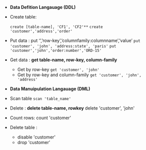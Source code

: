 * **Data Defition Langauage (DDL)**

- Create table:
  
  `create [table-name], 'CF1', 'CF2'**`
	`create 'customer','address','order'`
			
* Put data : put ‘<table-name>’,’row-key’,’columnfamily:columnname’,’value’
	```put 'customer', 'john', 'address:state', 'paris'```
	```put 'customer','john','order:number','ORD-15'```
	
* Get data : **get table-name, row-key, column-family**
	* Get by row-key
		```get 'customer', 'john'```
	* Get by row-key and column-family
		```get 'customer', 'john', 'address'```

* **Data Manuipulation Langauage (DML)**

* Scan table
	 ```scan 'table_name'```
	
- Delete : **delete table-name, rowkey**
	delete 'customer', 'john'
	
- Count rows: 
	count 'customer'
	
- Delete table : 
	- disable 'customer'
	- drop 'customer' 
